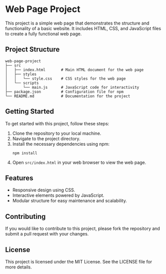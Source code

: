 # Web Page Project

This project is a simple web page that demonstrates the structure and functionality of a basic website. It includes HTML, CSS, and JavaScript files to create a fully functional web page.

## Project Structure

```
web-page-project
├── src
│   ├── index.html       # Main HTML document for the web page
│   ├── styles
│   │   └── style.css    # CSS styles for the web page
│   └── scripts
│       └── main.js      # JavaScript code for interactivity
├── package.json         # Configuration file for npm
└── README.md            # Documentation for the project
```

## Getting Started

To get started with this project, follow these steps:

1. Clone the repository to your local machine.
2. Navigate to the project directory.
3. Install the necessary dependencies using npm:
   ```
   npm install
   ```
4. Open `src/index.html` in your web browser to view the web page.

## Features

- Responsive design using CSS.
- Interactive elements powered by JavaScript.
- Modular structure for easy maintenance and scalability.

## Contributing

If you would like to contribute to this project, please fork the repository and submit a pull request with your changes.

## License

This project is licensed under the MIT License. See the LICENSE file for more details.
